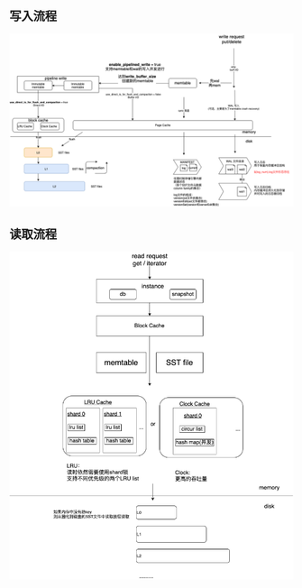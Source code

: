 ## 写入流程
<img src="images/write-flow.png" width="960px" />

## 读取流程
<img src="images/read-flow.png" width="960px" />
